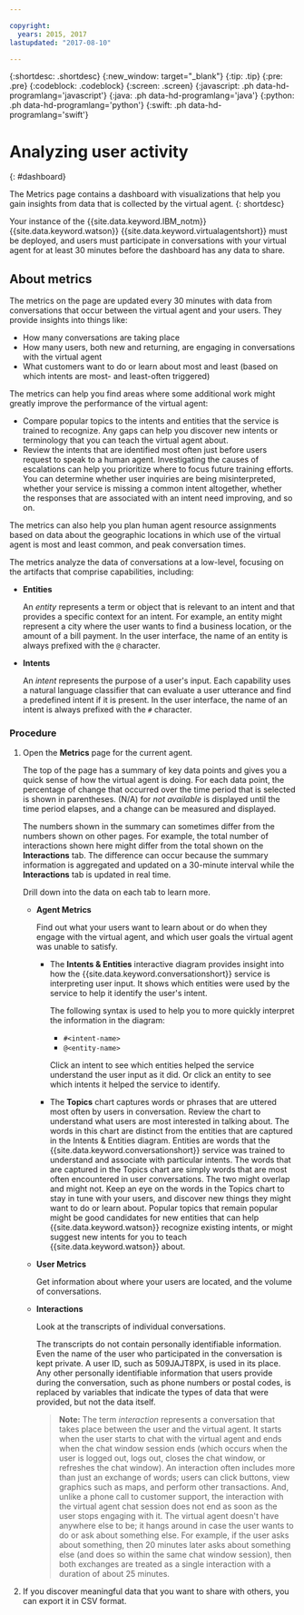 ```yaml
---

copyright:
  years: 2015, 2017
lastupdated: "2017-08-10"

---
```


{:shortdesc: .shortdesc}
{:new_window: target="_blank"}
{:tip: .tip}
{:pre: .pre}
{:codeblock: .codeblock}
{:screen: .screen}
{:javascript: .ph data-hd-programlang='javascript'}
{:java: .ph data-hd-programlang='java'}
{:python: .ph data-hd-programlang='python'}
{:swift: .ph data-hd-programlang='swift'}

# Analyzing user activity
{: #dashboard}

The Metrics page contains a dashboard with visualizations that help you gain insights from data that is collected by the virtual agent.
{: shortdesc}

Your instance of the {{site.data.keyword.IBM_notm}} {{site.data.keyword.watson}} {{site.data.keyword.virtualagentshort}} must be deployed, and users must participate in conversations with your virtual agent for at least 30 minutes before the dashboard has any data to share.

## About metrics

The metrics on the page are updated every 30 minutes with data from conversations that occur between the virtual agent and your users. They provide insights into things like:

- How many conversations are taking place
- How many users, both new and returning, are engaging in conversations with the virtual agent
- What customers want to do or learn about most and least (based on which intents are most- and least-often triggered)

The metrics can help you find areas where some additional work might greatly improve the performance of the virtual agent:

- Compare popular topics to the intents and entities that the service is trained to recognize. Any gaps can help you discover new intents or terminology that you can teach the virtual agent about.
- Review the intents that are identified most often just before users request to speak to a human agent. Investigating the causes of escalations can help you prioritize where to focus future training efforts. You can determine whether user inquiries are being misinterpreted, whether your service is missing a common intent altogether, whether the responses that are associated with an intent need improving, and so on.

The metrics can also help you plan human agent resource assignments based on data about the geographic locations in which use of the virtual agent is most and least common, and peak conversation times.

The metrics analyze the data of conversations at a low-level, focusing on the artifacts that comprise capabilities, including:

- **Entities**

    An *entity* represents a term or object that is relevant to an intent and that provides a specific context for an intent. For example, an entity might represent a city where the user wants to find a business location, or the amount of a bill payment. In the user interface, the name of an entity is always prefixed with the `@` character.

- **Intents**

    An *intent* represents the purpose of a user's input. Each capability uses a natural language classifier that can evaluate a user utterance and find a predefined intent if it is present. In the user interface, the name of an intent is always prefixed with the `#` character.

### Procedure

1.  Open the **Metrics** page for the current agent.

    The top of the page has a summary of key data points and gives you a quick sense of how the virtual agent is doing. For each data point, the percentage of change that occurred over the time period that is selected is shown in parentheses. (N/A) for *not available* is displayed until the time period elapses, and a change can be measured and displayed.

    The numbers shown in the summary can sometimes differ from the numbers shown on other pages. For example, the total number of interactions shown here might differ from the total shown on the **Interactions** tab. The difference can occur because the summary information is aggregated and updated on a 30-minute interval while the **Interactions** tab is updated in real time.

    Drill down into the data on each tab to learn more.
    - **Agent Metrics**

        Find out what your users want to learn about or do when they engage with the virtual agent, and which user goals the virtual agent was unable to satisfy.
        - The **Intents &amp; Entities** interactive diagram provides insight into how the {{site.data.keyword.conversationshort}} service is interpreting user input. It shows which entities were used by the service to help it identify the user's intent.

            The following syntax is used to help you to more quickly interpret the information in the diagram:
            - `#<intent-name>`
            - `@<entity-name>`

            Click an intent to see which entities helped the service understand the user input as it did. Or click an entity to see which intents it helped the service to identify.

        - The **Topics** chart captures words or phrases that are uttered most often by users in conversation. Review the chart to understand what users are most interested in talking about. The words in this chart are distinct from the entities that are captured in the Intents &amp; Entities diagram. Entities are words that the {{site.data.keyword.conversationshort}} service was trained to understand and associate with particular intents. The words that are captured in the Topics chart are simply words that are most often encountered in user conversations. The two might overlap and might not. Keep an eye on the words in the Topics chart to stay in tune with your users, and discover new things they might want to do or learn about. Popular topics that remain popular might be good candidates for new entities that can help {{site.data.keyword.watson}} recognize existing intents, or might suggest new intents for you to teach {{site.data.keyword.watson}} about.

    - **User Metrics**

        Get information about where your users are located, and the volume of conversations.

    - **Interactions**

        Look at the transcripts of individual conversations.

        The transcripts do not contain personally identifiable information. Even the name of the user who participated in the conversation is kept private. A user ID, such as 509JAJT8PX, is used in its place. Any other personally identifiable information that users provide during the conversation, such as phone numbers or postal codes, is replaced by variables that indicate the types of data that were provided, but not the data itself.

        > **Note:** The term *interaction* represents a conversation that takes place between the user and the virtual agent. It starts when the user starts to chat with the virtual agent and ends when the chat window session ends (which occurs when the user is logged out, logs out, closes the chat window, or refreshes the chat window). An interaction often includes more than just an exchange of words; users can click buttons, view graphics such as maps, and perform other transactions. And, unlike a phone call to customer support, the interaction with the virtual agent chat session does not end as soon as the user stops engaging with it. The virtual agent doesn't have anywhere else to be; it hangs around in case the user wants to do or ask about something else. For example, if the user asks about something, then 20 minutes later asks about something else (and does so within the same chat window session), then both exchanges are treated as a single interaction with a duration of about 25 minutes.

1.  If you discover meaningful data that you want to share with others, you can export it in CSV format.
